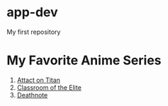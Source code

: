 # app-dev
My first repository

# **My Favorite Anime Series**

1. [Attact on Titan](https://en.wikipedia.org/wiki/Attack_on_Titan)
2. [Classroom of the Elite](https://en.wikipedia.org/wiki/Classroom_of_the_Elite)
3. [Deathnote](https://en.wikipedia.org/wiki/Death_Note)
